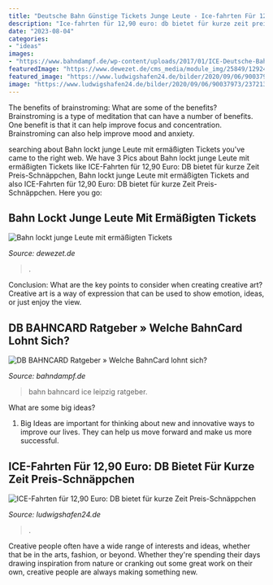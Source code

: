 ```yaml
---
title: "Deutsche Bahn Günstige Tickets Junge Leute - Ice-fahrten Für 12,90 Euro: Db Bietet Für Kurze Zeit Preis-schnäppchen"
description: "Ice-fahrten für 12,90 euro: db bietet für kurze zeit preis-schnäppchen"
date: "2023-08-04"
categories:
- "ideas"
images:
- "https://www.bahndampf.de/wp-content/uploads/2017/01/ICE-Deutsche-Bahn-Leipzig-1.jpg"
featuredImage: "https://www.dewezet.de/cms_media/module_img/25849/12924653_1_articledetail_die-deutsche-bahn-senkt-fuer-junge-menschen-ihre-ticketpreise-fuer-fahrgaeste-im-alter-bis-26-jahren-kosten-ice-fahrten-in-der-zweiten-klasse-kuenftig.jpeg"
featured_image: "https://www.ludwigshafen24.de/bilder/2020/09/06/90037973/23721361-bis-zum-september-sollen-die-maskenkontrollen-in-fernzuegen-der-deutschen-bahn-ausgeweitet-werden-qNG.jpg"
image: "https://www.ludwigshafen24.de/bilder/2020/09/06/90037973/23721361-bis-zum-september-sollen-die-maskenkontrollen-in-fernzuegen-der-deutschen-bahn-ausgeweitet-werden-qNG.jpg"
---
```



The benefits of brainstroming: What are some of the benefits?
Brainstroming is a type of meditation that can have a number of benefits. One benefit is that it can help improve focus and concentration. Brainstroming can also help improve mood and anxiety.

	

		
searching about Bahn lockt junge Leute mit ermäßigten Tickets you've came to the right web. We have 3 Pics about Bahn lockt junge Leute mit ermäßigten Tickets like ICE-Fahrten für 12,90 Euro: DB bietet für kurze Zeit Preis-Schnäppchen, Bahn lockt junge Leute mit ermäßigten Tickets and also ICE-Fahrten für 12,90 Euro: DB bietet für kurze Zeit Preis-Schnäppchen. Here you go:
		
    
## Bahn Lockt Junge Leute Mit Ermäßigten Tickets

<img loading=lazy src="https://www.dewezet.de/cms_media/module_img/25849/12924653_1_articledetail_die-deutsche-bahn-senkt-fuer-junge-menschen-ihre-ticketpreise-fuer-fahrgaeste-im-alter-bis-26-jahren-kosten-ice-fahrten-in-der-zweiten-klasse-kuenftig.jpeg" onerror="this.onerror=null;this.src='https://tse1.mm.bing.net/th?id=OIP.fd3HXGUx54k1RfiVKELNsQHaEb&amp;pid=15.1';" alt="Bahn lockt junge Leute mit ermäßigten Tickets">

_Source: dewezet.de_

>. 

	

Conclusion: What are the key points to consider when creating creative art?
Creative art is a way of expression that can be used to show emotion, ideas, or just enjoy the view.

    
## DB BAHNCARD Ratgeber » Welche BahnCard Lohnt Sich?

<img loading=lazy src="https://www.bahndampf.de/wp-content/uploads/2017/01/ICE-Deutsche-Bahn-Leipzig-1.jpg" onerror="this.onerror=null;this.src='https://tse1.mm.bing.net/th?id=OIP.vGd5DbNbDM7UlasI29ACjwHaEK&amp;pid=15.1';" alt="DB BAHNCARD Ratgeber » Welche BahnCard lohnt sich?">

_Source: bahndampf.de_

>bahn bahncard ice leipzig ratgeber. 

	

What are some big ideas?
1. Big Ideas are important for thinking about new and innovative ways to improve our lives. They can help us move forward and make us more successful.

    
## ICE-Fahrten Für 12,90 Euro: DB Bietet Für Kurze Zeit Preis-Schnäppchen

<img loading=lazy src="https://www.ludwigshafen24.de/bilder/2020/09/06/90037973/23721361-bis-zum-september-sollen-die-maskenkontrollen-in-fernzuegen-der-deutschen-bahn-ausgeweitet-werden-qNG.jpg" onerror="this.onerror=null;this.src='https://tse2.mm.bing.net/th?id=OIP.Qf9lZPKcNkAJK5JXdhg0GgHaEK&amp;pid=15.1';" alt="ICE-Fahrten für 12,90 Euro: DB bietet für kurze Zeit Preis-Schnäppchen">

_Source: ludwigshafen24.de_

>. 

	

Creative people often have a wide range of interests and ideas, whether that be in the arts, fashion, or beyond. Whether they're spending their days drawing inspiration from nature or cranking out some great work on their own, creative people are always making something new.

